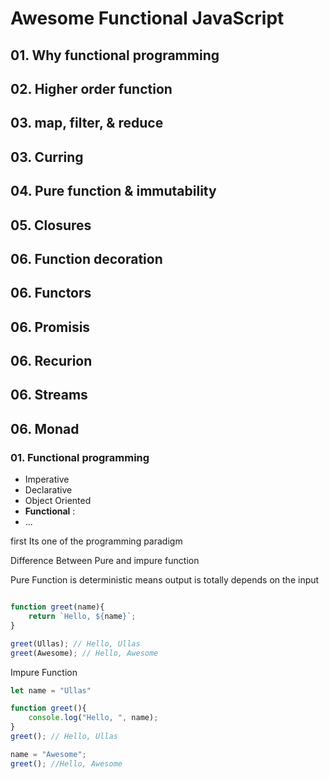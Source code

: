 # Awesome Functional JavaScript

## 01. Why functional programming

## 02. Higher order function

## 03. map, filter, & reduce

## 03. Curring

## 04. Pure function & immutability

## 05. Closures

## 06. Function decoration

## 06. Functors

## 06. Promisis

## 06. Recurion

## 06. Streams

## 06. Monad

### 01. Functional programming

- Imperative
- Declarative
- Object Oriented
- __Functional__ :
- ...

first Its one of the programming paradigm

Difference Between Pure and impure function

Pure Function is deterministic means output is totally depends on the input

```js

function greet(name){
    return `Hello, ${name}`;
}

greet(Ullas); // Hello, Ullas
greet(Awesome); // Hello, Awesome

```

Impure Function

```js
let name = "Ullas"

function greet(){
    console.log("Hello, ", name);
}
greet(); // Hello, Ullas

name = "Awesome";
greet(); //Hello, Awesome

```
